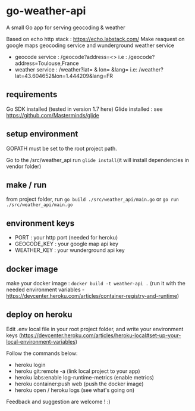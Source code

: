# go-weather-api

A small Go app for serving geocoding & weather

Based on echo http stack : https://echo.labstack.com/
Make reaquest on google maps geocoding service and wunderground weather service

- geocode service : /geocode?address=<> i.e : /geocode?address=Toulouse,France
- weather service : /weather?lat= & lon= &lang= i.e: /weather?lat=43.604652&lon=1.444209&lang=FR

## requirements
Go SDK installed (tested in version 1.7 here)
Glide installed : see https://github.com/Masterminds/glide

## setup environment
GOPATH must be set to the root project path.

Go to the /src/weather_api
run ```glide install```(it will install dependencies in vendor folder)

## make / run
from project folder, run ```go build ./src/weather_api/main.go```
or ```go run ./src/weather_api/main.go```

## environment keys
- PORT : your http port (needed for heroku)
- GEOCODE_KEY : your google map api key
- WEATHER_KEY : your wunderground api key

## docker image
make your docker image : ```docker build -t weather-api .```
(run it with the needed environment variables - https://devcenter.heroku.com/articles/container-registry-and-runtime)


## deploy on heroku
Edit .env local file in your root project folder, and write your environment keys (https://devcenter.heroku.com/articles/heroku-local#set-up-your-local-environment-variables)

Follow the commands below:
- heroku login
- heroku git:remote -a <your-app> (link local project to your app)
- heroku labs:enable log-runtime-metrics (enable metrics)
- heroku container:push web (push the docker image)
- heroku open / heroku logs (see what's going on)

Feedback and suggestion are welcome ! :)
